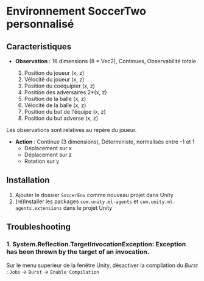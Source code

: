 # Environnement SoccerTwo personnalisé

## Caracteristiques

- **Observation** : 16 dimensions (8 \* Vec2), Continues, Observabilité totale

  1. Position du joueur (x, z)
  2. Vélocité du joueur (x, z)
  3. Position du coéquipier (x, z)
  4. Position des adversaires 2\*(x, z)
  5. Position de la balle (x, z)
  6. Vélocité de la balle (x, z)
  7. Position du but de l'équipe (x, z)
  8. Position du but adverse (x, z)

Les observations sont relatives au repère du joueur.

- **Action** : Continue (3 dimensions), Déterministe, normalisés entre -1 et 1
  - Déplacement sur x
  - Déplacement sur z
  - Rotation sur y

## Installation

1. Ajouter le dossier `SoccerEnv` comme nouveau projet dans Unity
2. (ré)Installer les packages `com.unity.ml-agents` et `com.unity.ml-agents.extensions` dans le projet Unity

## Troubleshooting

### 1. System.Reflection.TargetInvocationException: Exception has been thrown by the target of an invocation.

Sur le menu superieur de la fenêtre Unity, désactiver la compilation du _Burst_ : `Jobs` -> `Burst` -> `Enable Compilation`
